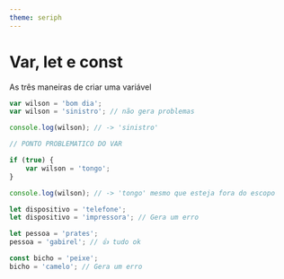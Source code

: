 ```yaml
---
theme: seriph
---
```


# Var, let e const
As três maneiras de criar uma variável

```js {all|1-4|5-13|14-16|16-18|19-21|all}
var wilson = 'bom dia';
var wilson = 'sinistro'; // não gera problemas

console.log(wilson); // -> 'sinistro'

// PONTO PROBLEMATICO DO VAR

if (true) {
    var wilson = 'tongo';
}

console.log(wilson); // -> 'tongo' mesmo que esteja fora do escopo

let dispositivo = 'telefone';
let dispositivo = 'impressora'; // Gera um erro

let pessoa = 'prates';
pessoa = 'gabirel'; // 👍 tudo ok

const bicho = 'peixe';
bicho = 'camelo'; // Gera um erro


```